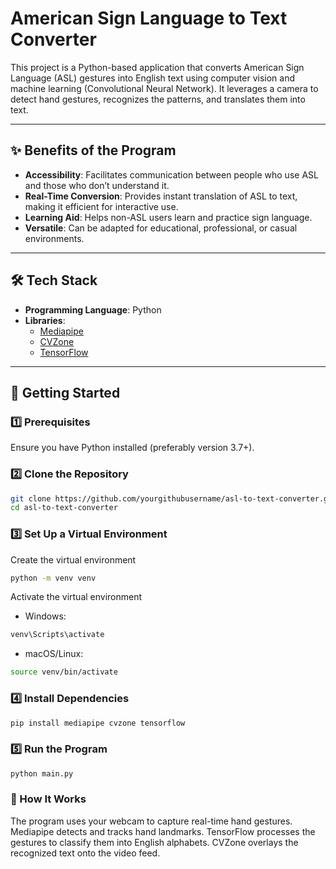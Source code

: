 # American Sign Language to Text Converter  

This project is a Python-based application that converts American Sign Language (ASL) gestures into English text using computer vision and machine learning (Convolutional Neural Network). It leverages a camera to detect hand gestures, recognizes the patterns, and translates them into text.

---

## ✨ Benefits of the Program  
- **Accessibility**: Facilitates communication between people who use ASL and those who don’t understand it.  
- **Real-Time Conversion**: Provides instant translation of ASL to text, making it efficient for interactive use.  
- **Learning Aid**: Helps non-ASL users learn and practice sign language.  
- **Versatile**: Can be adapted for educational, professional, or casual environments.

---

## 🛠️ Tech Stack  
- **Programming Language**: Python  
- **Libraries**:  
  - [Mediapipe](https://google.github.io/mediapipe/)  
  - [CVZone](https://github.com/cvzone/cvzone)  
  - [TensorFlow](https://www.tensorflow.org/)
 
---

## 🚀 Getting Started  

### 1️⃣ Prerequisites  
Ensure you have Python installed (preferably version 3.7+).  

### 2️⃣ Clone the Repository  
```bash  
git clone https://github.com/yourgithubusername/asl-to-text-converter.git  
cd asl-to-text-converter
```

### 3️⃣ Set Up a Virtual Environment

Create the virtual environment
```bash
python -m venv venv  
```

Activate the virtual environment  
- Windows:  
```bash
venv\Scripts\activate
```
- macOS/Linux: 
```bash
source venv/bin/activate  
```

### 4️⃣ Install Dependencies
```bash
pip install mediapipe cvzone tensorflow 
```

### 5️⃣ Run the Program
```bash
python main.py 
```

### 📸 How It Works
The program uses your webcam to capture real-time hand gestures.
Mediapipe detects and tracks hand landmarks.
TensorFlow processes the gestures to classify them into English alphabets.
CVZone overlays the recognized text onto the video feed.
